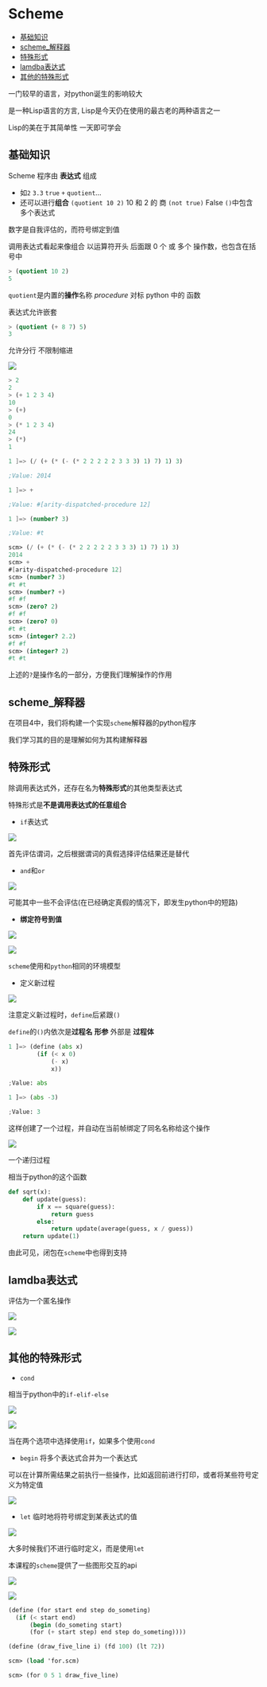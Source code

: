 # Scheme
 
* [基础知识](#基础知识)
* [scheme_解释器](#scheme_解释器)
* [特殊形式](#特殊形式)
* [lamdba表达式](#lamdba表达式)
* [其他的特殊形式](#其他的特殊形式)

一门较早的语言，对python诞生的影响较大

是一种Lisp语言的方言, Lisp是今天仍在使用的最古老的两种语言之一

Lisp的美在于其简单性 一天即可学会

## 基础知识

Scheme 程序由 **表达式** 组成

* 如`2` `3.3` `true` `+` `quotient`...
* 还可以进行**组合** `(quotient 10 2)` 10 和 2 的 商 `(not true)` False `()`中包含多个表达式

数字是自我评估的，而符号绑定到值

调用表达式看起来像组合 以运算符开头 后面跟 0 个 或 多个 操作数，也包含在括号中

```scheme
> (quotient 10 2)
5
```

`quotient`是内置的**操作**名称 *procedure* 对标 python 中的 函数

表达式允许嵌套

```scheme
> (quotient (+ 8 7) 5)
3
```

允许分行 不限制缩进

![](img/8086336d.png)

```scm
> 2
2
> (+ 1 2 3 4)
10
> (+)
0
> (* 1 2 3 4)
24
> (*)
1
```

```scm
1 ]=> (/ (+ (* (- (* 2 2 2 2 2 3 3 3) 1) 7) 1) 3)

;Value: 2014

1 ]=> +   

;Value: #[arity-dispatched-procedure 12]

1 ]=> (number? 3)

;Value: #t
```

```scm
scm> (/ (+ (* (- (* 2 2 2 2 2 3 3 3) 1) 7) 1) 3)
2014
scm> +   
#[arity-dispatched-procedure 12]
scm> (number? 3)
#t #t
scm> (number? +)
#f #f
scm> (zero? 2)      
#f #f
scm> (zero? 0)
#t #t
scm> (integer? 2.2)
#f #f
scm> (integer? 2)
#t #t
```

上述的`?`是操作名的一部分，方便我们理解操作的作用

## scheme_解释器

在项目4中，我们将构建一个实现`scheme`解释器的python程序

我们学习其的目的是理解如何为其构建解释器

## 特殊形式

除调用表达式外，还存在名为**特殊形式**的其他类型表达式

特殊形式是**不是调用表达式的任意组合**

* `if`表达式

![](img/a00dad5b.png)

首先评估谓词，之后根据谓词的真假选择评估结果还是替代

* `and`和`or`

![](img/e1b5a540.png)

可能其中一些不会评估(在已经确定真假的情况下，即发生python中的短路)

* **绑定符号到值**

![](img/3f47c00c.png)

![](img/2c362f4c.png)

`scheme`使用和`python`相同的环境模型

* 定义新过程

![](img/4b526528.png)

注意定义新过程时，`define`后紧跟`()`

`define`的`()`内依次是**过程名** **形参** 外部是 **过程体**

```py
1 ]=> (define (abs x)
        (if (< x 0)
            (- x)
            x))

;Value: abs

1 ]=> (abs -3)

;Value: 3
```

这样创建了一个过程，并自动在当前帧绑定了同名名称给这个操作

![](img/17d17f69.png)

一个递归过程

相当于python的这个函数

```py
def sqrt(x):
    def update(guess):
        if x == square(guess):
            return guess
        else:
            return update(average(guess, x / guess))
    return update(1)
```

由此可见，闭包在`scheme`中也得到支持

## lamdba表达式

评估为一个匿名操作

![](img/110de20a.png)

![](img/ed01890f.png)

## 其他的特殊形式

* `cond` 

相当于python中的`if-elif-else`

![](img/34786028.png)

![](img/6a37ac37.png)

当在两个选项中选择使用`if`，如果多个使用`cond`

* `begin` 将多个表达式合并为一个表达式

可以在计算所需结果之前执行一些操作，比如返回前进行打印，或者将某些符号定义为特定值

![](img/96bb60a6.png)

* `let` 临时地将符号绑定到某表达式的值

![](img/f863f9a5.png)

大多时候我们不进行临时定义，而是使用`let`

本课程的`scheme`提供了一些图形交互的api

![](img/513d877a.png)

![](img/1eb3cdd1.png)

```scm
(define (for start end step do_someting)
  (if (< start end)
      (begin (do_someting start)
      (for (+ start step) end step do_someting))))

(define (draw_five_line i) (fd 100) (lt 72))
```

```scm
scm> (load 'for.scm)

scm> (for 0 5 1 draw_five_line)
```
